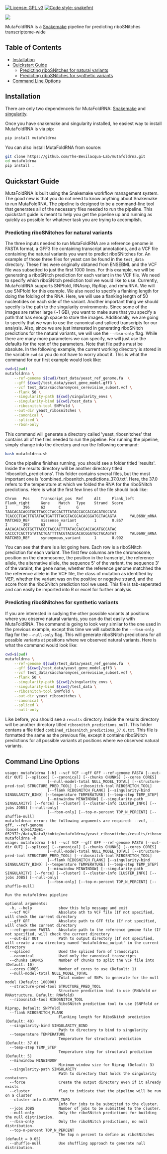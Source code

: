 [![License: GPL v3](https://img.shields.io/badge/License-GPLv3-blue.svg)](https://www.gnu.org/licenses/gpl-3.0)
[![Code style: snakefmt](https://img.shields.io/badge/code%20style-snakefmt-000000.svg)](https://github.com/snakemake/snakefmt)

<img src="static/mutafoldrna_logo.png">

MutaFoldRNA is a [Snakemake](https://snakemake.readthedocs.io/en/stable/) pipeline for predicting riboSNitches transcriptome-wide

## Table of Contents
- [Installation](#installation)
- [Quickstart Guide](#quickstart-guide)
  - [Predicting riboSNitches for natural variants](#predicting-ribosnitches-from-natural-variants)
  - [Predicting riboSNitches for synthetic variants](#predicting-ribosnitches-from-synthetic-variants)
- [Command Line Options](#command-line-options)

## Installation 
There are only two dependenceis for MutaFoldRNA: [Snakemake](https://snakemake.readthedocs.io/en/stable/) and [singularity](https://sylabs.io/guides/3.7/user-guide/quick_start.html#quick-installation-steps). 

Once you have snakemake and singularity installed, he easiest way to install MutaFoldRNA is via pip:

```bash
pip install mutafoldrna
```
You can also install MutaFoldRNA from source:

```bash
git clone https://github.com/The-Bevilacqua-Lab/mutafoldrna.git
cd mutafoldrna
pip install .
```

## Quickstart Guide
MutaFoldRNA is built using the Snakemake workflow management system. The good new is that you do not need to know anything about Snakemake to run MutaFoldRNA. The pipeline is designed to be a  command-line tool that generates all of the necessary files needed to run the pipeline. This quickstart guide is meant to help you get the pipeline up and running as quickly as possible for whatever task you are trying to accomplish.

### Predicting riboSNitches for natural variants
The three inputs needed to run MutaFoldRNA are a reference genome in FASTA format, a GFF3 file containing transcript annotations, and a VCF file containing the natural variants you want to predict riboSNitches for. An example of those three files for yeast can be found in the `test_data` directory. These files were originally obtaned from ENSEBML and the VCF file was subsetted to just the first 1000 lines. For this example, we will be generating a riboSNitch prediction for each variant in the VCF file. We need to specify which riboSNitch prediction tool we would like to use. Currently, MutaFoldRNA supports SNPfold, RNAsnp, RipRap, and remuRNA. We will use SNPfold for this example. We also need to specify a flanking length for doing the folding of the RNA. Here, we will use a flanking length of 50 nucleotides on each side of the variant. Another important thing we should specify is the path to the singularity environments. Since some of the images are rather large (~1 GB), you want to make sure that you specify a path that has enough space to store the images. Additionally, we are going to specify that we wan to use the canonical and spliced transcripts for our analysis. Also, since we are just interested in generating riboSNitch predictions for the natural variants, we will use the ```--rbsn-only```  flag. While there are many more parameters we can specify, we will just use the defaults for the rest of the parameters. Note that file paths must be absolute. In the following example, the current working directory is stored in the variable ```cwd``` so you do not have to worry about it. This is what the command for our first example would look like:

```bash
cwd=$(pwd)
mutafoldrna \
    --ref-genome ${cwd}/test_data/yeast_ref_genome.fa  \
    --gff ${cwd}/test_data/yeast_gene_model.gff3 \
    --vcf test_data/saccharomyces_cerevisiae_subset.vcf \
    --flank 50 \
    --singularity-path ${cwd}/singularity_envs \
    --singularity-bind ${cwd}/test_data \
    --ribosnitch-tool SNPfold \
    --out-dir yeast_ribosnitches \
    --canonical \
    --spliced \
    --rbsn-only
```

This command will generate a directory called 'yeast_ribosnitches' that contains all of the files needed to run the pipeline. For running the pipeline, simply change into the directory and run the following command:

```bash
bash mutafoldrna.sh
```

Once the pipeline finishes running, you should see a folder titled 'results'. Inside the results directory will be another directory titled 'ribosnitch_predictions'. This folder contains several files, but the most important one is 'combined_ribosnitch_predictions_37.0.txt'. Here, the 37.0 refers to the temperature at which we folded the RNA for the riboSNitch predictions. Here is what the first few lines of the file should look like:

```
Chrom   Pos     Transcript_pos  Ref     Alt     Flank_left      Flank_right     Gene    Match   Type    Strand  Score
I       396     62      C       G       TAACACACACGTGCTTACCCTACCACTTTATACCACCACCACATGCCATA      TCACCCTCACTTGTATACTGATTTTACGTACGCACACGGATGCTACAGTA      YAL069W_mRNA   MATCHED_REF     missense_variant        1       0.867
I       397     63      U       C       AACACACACGTGCTTACCCTACCACTTTATACCACCACCACATGCCATAC      CACCCTCACTTGTATACTGATTTTACGTACGCACACGGATGCTACAGTAT      YAL069W_mRNA   MATCHED_REF     synonymous_variant      1       0.992
```

You can see that there is a lot going here. Each row is a riboSNitch prediction for each variant. The first few columns are the chromosome, position on the chromosome, the position in the transcript, the reference allele, the alternative allele, the sequence 5' of the variant, the sequence 3' of the varaint, the gene name, whether the reference genome matchhed the the reference allele in the VCF file, the class of mutation as identified by VEP, whether the variant was on the positive or negative strand, and the score from the riboSNitch prediction tool we used. This file is tab-seperated and can easily be imported into R or excel for further analysis. 

### Predicting riboSNitches for synthetic variants
If you are interested in sudying the other possible variants at positions where you observe natural variants, you can do that easily with MutaFoldRNA. The command is going to look very similar to the one used in the previous example, except this time we will substitute the ```--rbsn-only``` flag for the ```--null-only``` flag. This will generate riboSNitch predictions for all possible variants at positions where we observed natural variants. Here is what the command would look like:

```bash
cwd=$(pwd)
mutafoldrna \
    --ref-genome ${cwd}/test_data/yeast_ref_genome.fa  \
    --gff ${cwd}/test_data/yeast_gene_model.gff3 \
    --vcf test_data/saccharomyces_cerevisiae_subset.vcf \
    --flank 50 \
    --singularity-path ${cwd}/singularity_envs \
    --singularity-bind ${cwd}/test_data \
    --ribosnitch-tool SNPfold \
    --out-dir yeast_ribosnitches \
    --canonical \
    --spliced \
    --null-only
```

Like before, you should see a `results` directory. Inside the results directory will be another directory titled `ribosnitch_predictions_null`. This folder contans a file titled `combined_ribosnitch_predictions_37.0.txt`. This file is formatted the same as the previous file, except it contains riboSNitch predictions for all possible variants at positions where we observed natural variants.


## Command Line Options
```
usage: mutafoldrna [-h] --vcf VCF --gff GFF --ref-genome FASTA [--out-dir OUT] [--spliced] [--canonical] [--chunks CHUNKS] [--cores CORES]
                   [--null-model-total NULL_MODEL_TOTAL] [--structure-pred-tool STRUCTURE_PRED_TOOL] [--ribosnitch-tool RIBOSNITCH_TOOL]
                   [--flank RIBOSNITCH_FLANK] [--singularity-bind SINGULARITY_BIND] [--temperature TEMPERATURE] [--temp-step TEMP_STEP]
                   [--minwindow MINWINDOW] [--singularity-path SINGULARITY] [--force] [--cluster] [--cluster-info CLUSTER_INFO] [--jobs JOBS] [--null-only]
                   [--rbsn-only] [--top-n-percent TOP_N_PERCENT] [--shuffle-null]
mutafoldrna: error: the following arguments are required: --vcf, --gff, --ref-genome
(base) kjk6173@E1-052972:/data/Data3/kobie/mutafoldrna/yeast_ribosnitches/results/ribosnitch_predictions_null$ mutafoldrna -h
usage: mutafoldrna [-h] --vcf VCF --gff GFF --ref-genome FASTA [--out-dir OUT] [--spliced] [--canonical] [--chunks CHUNKS] [--cores CORES]
                   [--null-model-total NULL_MODEL_TOTAL] [--structure-pred-tool STRUCTURE_PRED_TOOL] [--ribosnitch-tool RIBOSNITCH_TOOL]
                   [--flank RIBOSNITCH_FLANK] [--singularity-bind SINGULARITY_BIND] [--temperature TEMPERATURE] [--temp-step TEMP_STEP]
                   [--minwindow MINWINDOW] [--singularity-path SINGULARITY] [--force] [--cluster] [--cluster-info CLUSTER_INFO] [--jobs JOBS] [--null-only]
                   [--rbsn-only] [--top-n-percent TOP_N_PERCENT] [--shuffle-null]

Run the mutafoldrna pipeline

optional arguments:
  -h, --help            show this help message and exit
  --vcf VCF             Absolute ath to VCF file (If not specified, will check the current directory
  --gff GFF             Absolute path to GFF file (If not specified, will check the current directory
  --ref-genome FASTA    Absolute path to the reference genome file (If not specified, will check the current directory
  --out-dir OUT         Path to output directory (If not specified, will create a new directory named 'mutafoldrna_output' in the current directory
  --spliced             Used the spliced form of transcripts
  --canonical           Used only the canonical transcripts
  --chunks CHUNKS       Number of chunks to split the VCF file into (Default: 10)
  --cores CORES         Number of cores to use (Default: 1)
  --null-model-total NULL_MODEL_TOTAL
                        Total number of SNPs to generate for the null model (Default: 100000)
  --structure-pred-tool STRUCTURE_PRED_TOOL
                        Structure prediction tool to use (RNAfold or RNAstructure, Default: RNAfold)
  --ribosnitch-tool RIBOSNITCH_TOOL
                        RiboSNitch prediction tool to use (SNPfold or Riprap, Default: SNPfold)
  --flank RIBOSNITCH_FLANK
                        Flanking length for RiboSNitch prediction (Default: 40)
  --singularity-bind SINGULARITY_BIND
                        Path to directory to bind to singularity
  --temperature TEMPERATURE
                        Temperature for structural prediction (Default: 37.0)
  --temp-step TEMP_STEP
                        Temperature step for structural prediction (Default: 5)
  --minwindow MINWINDOW
                        Minimum window size for Riprap (Default: 3)
  --singularity-path SINGULARITY
                        Path to directory that holds the singularity containers
  --force               Create the output directory even if it already exists
  --cluster             flag to indicate that the pipeline will be run on a cluster
  --cluster-info CLUSTER_INFO
                        Info for jobs to be submitted to the cluster.
  --jobs JOBS           Number of jobs to be submitted to the cluster.
  --null-only           Only the riboSNitch predictions for building the null distribution.
  --rbsn-only           Only the riboSNitch predictions, no null distribution.
  --top-n-percent TOP_N_PERCENT
                        The top n percent to define as riboSNitches (default = 0.05)
  --shuffle-null        Use shuffling approach to generate null distribution.
  ```